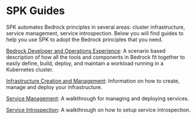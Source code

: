 # SPK Guides

SPK automates Bedrock principles in several areas: cluster infrastructure,
service management, service introspection. Below you will find guides to help
you use SPK to adopt the Bedrock principles that you need.

[Bedrock Developer and Operations Experience](bedrock-end-to-end-dx.md): A
scenario based description of how all the tools and components in Bedrock fit
together to easily define, build, deploy, and maintain a workload running in a
Kubernetes cluster.

[Infrastructure Creation and Management](./infra/README.md): Information on how
to create, manage and deploy your infrastructure.

[Service Management](project-service-management-guide.md): A walkthrough for
managing and deploying services.

[Service Introspection](service-introspection.md): A walkthrough on how to setup
service introspection.
